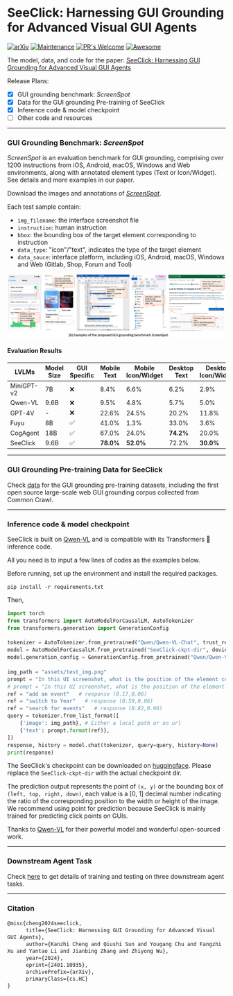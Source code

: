 # SeeClick: Harnessing GUI Grounding for Advanced Visual GUI Agents

[![arXiv](https://img.shields.io/badge/arXiv-2401.10935-b31b1b.svg)](https://arxiv.org/abs/2401.10935) 
[![Maintenance](https://img.shields.io/badge/Maintained%3F-yes-green.svg)](https://GitHub.com/Naereen/StrapDown.js/graphs/commit-activity) 
[![PR's Welcome](https://img.shields.io/badge/PRs-welcome-brightgreen.svg?style=flat)](http://makeapullrequest.com)
[![Awesome](https://awesome.re/badge.svg)](https://awesome.re)

The model, data, and code for the paper: [SeeClick: Harnessing GUI Grounding for Advanced Visual GUI Agents](https://arxiv.org/abs/2401.10935)

Release Plans:

- [x] GUI grounding benchmark: *ScreenSpot*
- [x] Data for the GUI grounding Pre-training of SeeClick
- [x] Inference code & model checkpoint
- [ ] Other code and resources

***
### GUI Grounding Benchmark: *ScreenSpot*

*ScreenSpot* is an evaluation benchmark for GUI grounding, comprising over 1200 instructions from iOS, Android, macOS, Windows and Web environments, along with annotated element types (Text or Icon/Widget). See details and more examples in our paper.

Download the images and annotations of [*ScreenSpot*](https://box.nju.edu.cn/d/5b8892c1901c4dbeb715/). 

Each test sample contain: 
* `img_filename`: the interface screenshot file
* `instruction`: human instruction
* `bbox`: the bounding box of the target element corresponding to instruction
* `data_type`: "icon"/"text", indicates the type of the target element
* `data_souce`: interface platform, including iOS, Android, macOS, Windows and Web (Gitlab, Shop, Forum and Tool)

![Examples of *ScreenSpot*](assets/screenspot.png)

#### Evaluation Results

| LVLMs      | Model Size | GUI Specific | Mobile Text | Mobile Icon/Widget | Desktop Text | Desktop Icon/Widget | Web Text | Web Icon/Widget | Average |
|------------|------------|--------------|-------------|--------------------|--------------|---------------------|----------|-----------------|---------|
| MiniGPT-v2 | 7B         | ❌            | 8.4%        | 6.6%               | 6.2%         | 2.9%                | 6.5%     | 3.4%            | 5.7%    |
| Qwen-VL    | 9.6B       | ❌            | 9.5%        | 4.8%               | 5.7%         | 5.0%                | 3.5%     | 2.4%            | 5.2%    |
| GPT-4V     | -          | ❌            | 22.6%       | 24.5%              | 20.2%        | 11.8%               | 9.2%     | 8.8%            | 16.2%   |
| Fuyu       | 8B         | ✅            | 41.0%       | 1.3%               | 33.0%        | 3.6%                | 33.9%    | 4.4%            | 19.5%   |
| CogAgent   | 18B        | ✅            | 67.0%       | 24.0%              | **74.2%**    | 20.0%               | **70.4%**| 28.6%           | 47.4%   |
| SeeClick       | 9.6B       | ✅            | **78.0%**   | **52.0%**          | 72.2%        | **30.0%**           | 55.7%    | **32.5%**       | **53.4%**|


<!-- ![Results on *ScreenSpot*](assets/screenspot_result.png) -->

***
### GUI Grounding Pre-training Data for SeeClick
Check [data](readme_data.md) for the GUI grounding pre-training datasets,
including the first open source large-scale web GUI grounding corpus collected from Common Crawl.

***
### Inference code & model checkpoint
SeeClick is built on [Qwen-VL](https://github.com/QwenLM/Qwen-VL) and is compatible with its Transformers 🤗 inference code.

All you need is to input a few lines of codes as the examples below.

Before running, set up the environment and install the required packages.
```angular2html
pip install -r requirements.txt
```
Then,
```python
import torch
from transformers import AutoModelForCausalLM, AutoTokenizer
from transformers.generation import GenerationConfig

tokenizer = AutoTokenizer.from_pretrained("Qwen/Qwen-VL-Chat", trust_remote_code=True)
model = AutoModelForCausalLM.from_pretrained("SeeClick-ckpt-dir", device_map="cuda", trust_remote_code=True, bf16=True).eval()
model.generation_config = GenerationConfig.from_pretrained("Qwen/Qwen-VL-Chat", trust_remote_code=True)

img_path = "assets/test_img.png"
prompt = "In this UI screenshot, what is the position of the element corresponding to the command \"{}\" (with point)?"
# prompt = "In this UI screenshot, what is the position of the element corresponding to the command \"{}\" (with bbox)?"  # Use this prompt for generating bounding box
ref = "add an event"   # response (0.17,0.06)
ref = "switch to Year"   # response (0.59,0.06)
ref = "search for events"   # response (0.82,0.06)
query = tokenizer.from_list_format([
    {'image': img_path}, # Either a local path or an url
    {'text': prompt.format(ref)},
])
response, history = model.chat(tokenizer, query=query, history=None)
print(response)
```
The SeeClick's checkpoint can be downloaded on [huggingface](https://huggingface.co/cckevinn/SeeClick/tree/main).
Please replace the `SeeClick-ckpt-dir` with the actual checkpoint dir. 

The prediction output represents the point of `(x, y)` or the bounding box of `(left, top, right, down)`,
each value is a [0, 1] decimal number indicating the ratio of the corresponding position to the width or height of the image.
We recommend using point for prediction because SeeClick is mainly trained for predicting click points on GUIs.

Thanks to [Qwen-VL](https://github.com/QwenLM/Qwen-VL) for their powerful model and wonderful open-sourced work.

***
### Downstream Agent Task
Check [here](agent_tasks/readme_agent.md) to get details of training and testing on three downstream agent tasks.

***
### Citation
```
@misc{cheng2024seeclick,
      title={SeeClick: Harnessing GUI Grounding for Advanced Visual GUI Agents}, 
      author={Kanzhi Cheng and Qiushi Sun and Yougang Chu and Fangzhi Xu and Yantao Li and Jianbing Zhang and Zhiyong Wu},
      year={2024},
      eprint={2401.10935},
      archivePrefix={arXiv},
      primaryClass={cs.HC}
}
```
